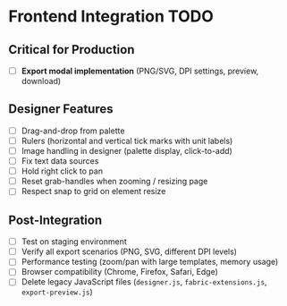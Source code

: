 # Frontend Integration TODO

## Critical for Production
- [ ] **Export modal implementation** (PNG/SVG, DPI settings, preview, download)

## Designer Features
- [ ] Drag-and-drop from palette
- [ ] Rulers (horizontal and vertical tick marks with unit labels)
- [ ] Image handling in designer (palette display, click-to-add)
- [ ] Fix text data sources
- [ ] Hold right click to pan
- [ ] Reset grab-handles when zooming / resizing page
- [ ] Respect snap to grid on element resize

## Post-Integration
- [ ] Test on staging environment
- [ ] Verify all export scenarios (PNG, SVG, different DPI levels)
- [ ] Performance testing (zoom/pan with large templates, memory usage)
- [ ] Browser compatibility (Chrome, Firefox, Safari, Edge)
- [ ] Delete legacy JavaScript files (`designer.js`, `fabric-extensions.js`, `export-preview.js`)
